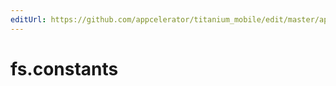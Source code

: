 ```yaml
---
editUrl: https://github.com/appcelerator/titanium_mobile/edit/master/apidoc/NodeJS/fs.yml
---
```

# fs.constants

<TypeHeader/>

<ApiDocs/>
